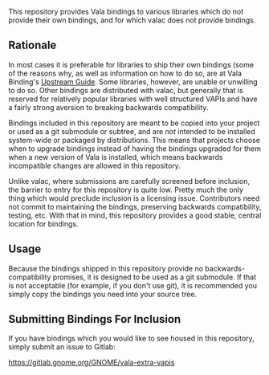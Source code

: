 This repository provides Vala bindings to various libraries which do
not provide their own bindings, and for which valac does not provide
bindings.

## Rationale

In most cases it is preferable for libraries to ship their own
bindings (some of the reasons why, as well as information on how to do
so, are at Vala Binding's
[Upstream Guide](https://wiki.gnome.org/Projects/Vala/UpstreamGuide).
Some libraries, however, are unable or unwilling to do so. Other
bindings are distributed with valac, but generally that is reserved
for relatively popular libraries with well structured VAPIs and have
a fairly strong aversion to breaking backwards compatibility.

Bindings included in this repository are meant to be copied into your
project or used as a git submodule or subtree, and are *not* intended
to be installed system-wide or packaged by distributions.  This means
that projects choose when to upgrade bindings instead of having the
bindings upgraded for them when a new version of Vala is installed,
which means backwards incompatible changes are allowed in this
repository.

Unlike valac, where submissions are carefully screened before
inclusion, the barrier to entry for this repository is quite low.
Pretty much the only thing which would preclude inclusion is a
licensing issue.  Contributors need not commit to maintaining the
bindings, preserving backwards compatibility, testing, etc.  With that
in mind, this repository provides a good stable, central location for
bindings.

## Usage

Because the bindings shipped in this repository provide no
backwards-compatibility promises, it is designed to be used as a git
submodule.  If that is not acceptable (for example, if you don't use
git), it is recommended you simply copy the bindings you need into
your source tree.

## Submitting Bindings For Inclusion

If you have bindings which you would like to see housed in this
repository, simply submit an issue to Gitlab:

  https://gitlab.gnome.org/GNOME/vala-extra-vapis

